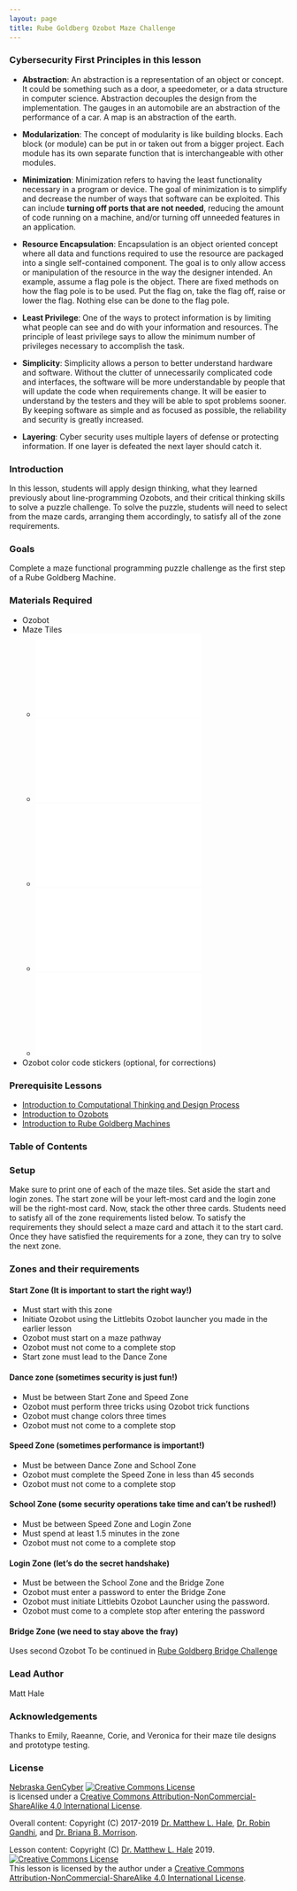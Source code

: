 ```yaml
---
layout: page
title: Rube Goldberg Ozobot Maze Challenge
---
```

### Cybersecurity First Principles in this lesson
* __Abstraction__: An abstraction is a representation of an object or concept. It could be something such as a door, a speedometer, or a data structure in computer science. Abstraction decouples the design from the implementation. The gauges in an automobile are an abstraction of the performance of a car. A map is an abstraction of the earth.

* __Modularization__: The concept of modularity is like building blocks. Each block (or module) can be put in or taken out from a bigger project. Each module has its own separate function that is interchangeable with other modules.

* __Minimization__: Minimization refers to having the least functionality necessary in a program or device. The goal of minimization is to simplify and decrease the number of ways that software can be exploited. This can include **turning off ports that are not needed**, reducing the amount of code running on a machine, and/or turning off unneeded features in an application.

* __Resource Encapsulation__: Encapsulation is an object oriented concept where all data and functions required to use the resource are packaged into a single self-contained component. The goal is to only allow access or manipulation of the resource in the way the designer intended. An example, assume a flag pole is the object. There are fixed methods on how the flag pole is to be used. Put the flag on, take the flag off, raise or lower the flag. Nothing else can be done to the flag pole.

* __Least Privilege__: One of the ways to protect information is by limiting what people can see and do with your information and resources. The principle of least privilege says to allow the minimum number of privileges necessary to accomplish the task.

* __Simplicity__: Simplicity allows a person to better understand hardware and software. Without the clutter of unnecessarily complicated code and interfaces, the software will be more understandable by people that will update the code when requirements change. It will be easier to understand by the testers and they will be able to spot problems sooner. By keeping software as simple and as focused as possible, the reliability and security is greatly increased.

* __Layering__: Cyber security uses multiple layers of defense or protecting information. If one layer is defeated the next layer should catch it.

### Introduction
In this lesson, students will apply design thinking, what they learned previously about line-programming Ozobots, and their critical thinking skills to solve a puzzle challenge. To solve the puzzle, students will need to select from the maze cards, arranging them accordingly, to satisfy all of the zone requirements. 

### Goals
Complete a maze functional programming puzzle challenge as the first step of a Rube Goldberg Machine. 

### Materials Required
* Ozobot
* Maze Tiles
  - ![Start Zone](assets/README-94d578a3.pdf)
  - ![Zone card 1](assets/README-72337bc7.pdf)
  - ![Zone card 2](assets/README-01c7cbfa.pdf)
  - ![Zone card 3](assets/README-33420cba.pdf)
  - ![Login Zone](assets/README-d88bc052.pdf)
* Ozobot color code stickers (optional, for corrections)

### Prerequisite Lessons
* [Introduction to Computational Thinking and Design Process](../introduction_to_computational_thinking_and_design_process/README.md)
* [Introduction to Ozobots](../intro_to_components_with_ozobots/README.md)
* [Introduction to Rube Goldberg Machines](../rube_goldberg_introduction/README.md)

### Table of Contents

### Setup
Make sure to print one of each of the maze tiles. Set aside the start and login zones. The start zone will be your left-most card and the login zone will be the right-most card. Now, stack the other three cards. Students need to satisfy all of the zone requirements listed below. To satisfy the requirements they should select a maze card and attach it to the start card. Once they have satisfied the requirements for a zone, they can try to solve the next zone.

### Zones and their requirements
#### Start Zone (It is important to start the right way!)
* Must start with this zone
* Initiate Ozobot using the Littlebits Ozobot launcher you made in the earlier lesson
* Ozobot must start on a maze pathway
* Ozobot must not come to a complete stop
* Start zone must lead to the Dance Zone

#### Dance zone (sometimes security is just fun!)
* Must be between Start Zone and Speed Zone
* Ozobot must perform three tricks using Ozobot trick functions
* Ozobot must change colors three times
* Ozobot must not come to a complete stop

#### Speed Zone (sometimes performance is important!)
* Must be between Dance Zone and School Zone
* Ozobot must complete the Speed Zone in less than 45 seconds
* Ozobot must not come to a complete stop

#### School Zone (some security operations take time and can’t be rushed!)
* Must be between Speed Zone and Login Zone
* Must spend at least 1.5 minutes in the zone
* Ozobot must not come to a complete stop

#### Login Zone (let’s do the secret handshake)
* Must be between the School Zone and the Bridge Zone
* Ozobot must enter a password to enter the Bridge Zone
* Ozobot must initiate Littlebits Ozobot Launcher using the password.
* Ozobot must come to a complete stop after entering the password

#### Bridge Zone (we need to stay above the fray)
Uses second Ozobot
To be continued in [Rube Goldberg Bridge Challenge](../rube_goldburg_bridge_challenge/README.md)

### Lead Author
Matt Hale 

### Acknowledgements
Thanks to Emily, Raeanne, Corie, and Veronica for their maze tile designs and prototype testing.

### License
[Nebraska GenCyber](https://www.nebraskagencyber.com) <a rel="license" href="http://creativecommons.org/licenses/by-nc-sa/4.0/"><img alt="Creative Commons License" style="border-width:0" src="https://i.creativecommons.org/l/by-nc-sa/4.0/88x31.png" /></a><br /> is licensed under a <a rel="license" href="http://creativecommons.org/licenses/by-nc-sa/4.0/">Creative Commons Attribution-NonCommercial-ShareAlike 4.0 International License</a>.

Overall content: Copyright (C) 2017-2019  [Dr. Matthew L. Hale](http://faculty.ist.unomaha.edu/mhale/), [Dr. Robin Gandhi](http://faculty.ist.unomaha.edu/rgandhi/), and [Dr. Briana B. Morrison](http://www.brianamorrison.net).

Lesson content: Copyright (C) [Dr. Matthew L. Hale](http://faculty.ist.unomaha.edu/mhale/) 2019.  
<a rel="license" href="http://creativecommons.org/licenses/by-nc-sa/4.0/"><img alt="Creative Commons License" style="border-width:0" src="https://i.creativecommons.org/l/by-nc-sa/4.0/88x31.png" /></a><br /><span xmlns:dct="http://purl.org/dc/terms/" property="dct:title">This lesson</span> is licensed by the author under a <a rel="license" href="http://creativecommons.org/licenses/by-nc-sa/4.0/">Creative Commons Attribution-NonCommercial-ShareAlike 4.0 International License</a>.
